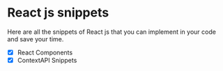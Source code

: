 # React js snippets

Here are all the snippets of React js that you can implement in your code and save your time.

- [x] React Components
- [x] ContextAPI Snippets 
